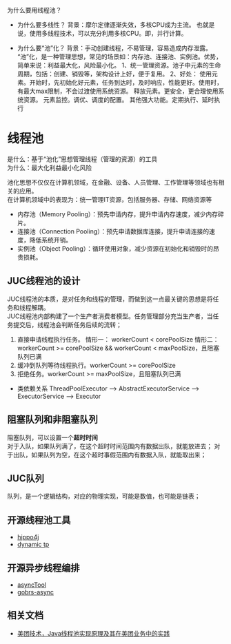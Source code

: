 为什么要用线程池？

- 为什么要多线性？
  背景：摩尔定律逐渐失效，多核CPU成为主流。
  也就是说，使用多线程技术，可以充分利用多核CPU。即，并行计算。

- 为什么要“池”化？
  背景：手动创建线程，不易管理，容易造成内存泄露。
  “池”化，是一种管理思想，常见的场景如：内存池、连接池、实例池。优势，简单来说：利益最大化，风险最小化。
  1、统一管理资源。池子中元素的生命周期，包括：创建、销毁等，架构设计上好，便于复用。
  2、好处：
  使用元素。开始时，先初始化好元素，任务到达时，及时响应，性能更好。使用时，有最大max限制，不会过渡使用系统资源。
  释放元素。更安全，更合理使用系统资源。
  元素监控。调优、调度的配置。
  其他强大功能。定期执行、延时执行


# 线程池

是什么：基于“池化”思想管理线程（管理的资源）的工具  
为什么：最大化利益最小化风险

池化思想不仅仅在计算机领域，在金融、设备、人员管理、工作管理等领域也有相关的应用。  
在计算机领域中的表现为：统一管理IT资源，包括服务器、存储、网络资源等

- 内存池（Memory Pooling）：预先申请内存，提升申请内存速度，减少内存碎片。
- 连接池（Connection Pooling）：预先申请数据库连接，提升申请连接的速度，降低系统开销。
- 实例池（Object Pooling）：循环使用对象，减少资源在初始化和销毁时的昂贵损耗。

## JUC线程池的设计

JUC线程池的本质，是对任务和线程的管理，而做到这一点最关键的思想是将任务和线程解耦。  
JUC线程池内部构建了一个生产者消费者模型。任务管理部分充当生产者，当任务提交后，线程池会判断任务后续的流转；
1. 直接申请线程执行任务。 情形一： workerCount < corePoolSize  情形二：workerCount >= corePoolSize && workerCount < maxPoolSize，且阻塞队列已满
2. 缓冲到队列等待线程执行。workerCount >= corePoolSize
3. 拒绝任务。workerCount >= maxPoolSize，且阻塞队列已满

- 类依赖关系
  ThreadPoolExecutor —> AbstractExecutorService —> ExecutorService —> Executor


## 阻塞队列和非阻塞队列

阻塞队列，可以设置一个**超时时间**   
对于入队，如果队列满了，在这个超时时间范围内有数据出队，就能放进去；
对于出队，如果队列为空，在这个超时事假范围内有数据入队，就能取出来；

## JUC队列

队列，是一个逻辑结构，对应的物理实现，可能是数值，也可能是链表；


## 开源线程池工具
- [hippo4j](https://github.com/opengoofy/hippo4j)
- [dynamic tp](https://github.com/dromara/dynamic-tp)

## 开源异步线程编排
- [asyncTool](https://gitee.com/jd-platform-opensource/asyncTool)
- [gobrs-async](https://gitee.com/dromara/gobrs-async)


## 相关文档

- [美团技术，Java线程池实现原理及其在美团业务中的实践](https://tech.meituan.com/2020/04/02/java-pooling-pratice-in-meituan.html)




